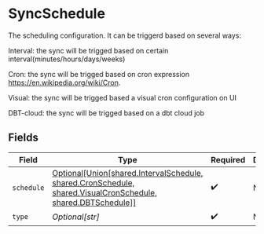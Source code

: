 # SyncSchedule

The scheduling configuration. It can be triggerd based on several ways:

Interval: the sync will be trigged based on certain interval(minutes/hours/days/weeks)

Cron: the sync will be trigged based on cron expression https://en.wikipedia.org/wiki/Cron.

Visual: the sync will be trigged based a visual cron configuration on UI

DBT-cloud: the sync will be trigged based on a dbt cloud job


## Fields

| Field                                                                                                                                                           | Type                                                                                                                                                            | Required                                                                                                                                                        | Description                                                                                                                                                     |
| --------------------------------------------------------------------------------------------------------------------------------------------------------------- | --------------------------------------------------------------------------------------------------------------------------------------------------------------- | --------------------------------------------------------------------------------------------------------------------------------------------------------------- | --------------------------------------------------------------------------------------------------------------------------------------------------------------- |
| `schedule`                                                                                                                                                      | [Optional[Union[shared.IntervalSchedule, shared.CronSchedule, shared.VisualCronSchedule, shared.DBTSchedule]]](undefined/models/shared/syncscheduleschedule.md) | :heavy_check_mark:                                                                                                                                              | N/A                                                                                                                                                             |
| `type`                                                                                                                                                          | *Optional[str]*                                                                                                                                                 | :heavy_check_mark:                                                                                                                                              | N/A                                                                                                                                                             |